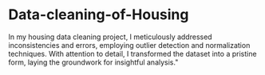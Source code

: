 # Data-cleaning-of-Housing
In my housing data cleaning project, I meticulously addressed inconsistencies and errors, employing outlier detection and normalization techniques. With attention to detail, I transformed the dataset into a pristine form, laying the groundwork for insightful analysis." 
